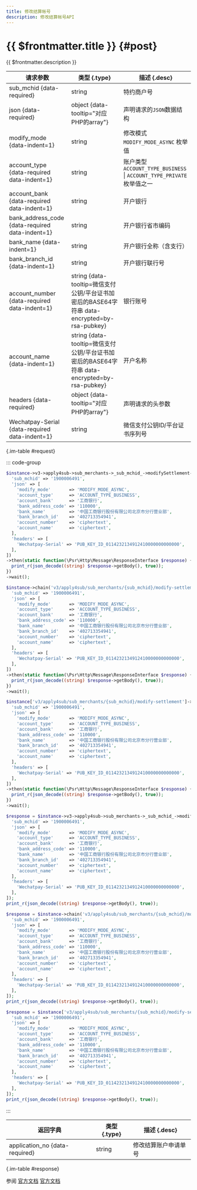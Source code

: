 ```yaml
---
title: 修改结算帐号
description: 修改结算帐号API
---
```


# {{ $frontmatter.title }} {#post}

{{ $frontmatter.description }}

| 请求参数 | 类型 {.type} | 描述 {.desc}
| --- | --- | ---
| sub_mchid {data-required} | string | 特约商户号
| json {data-required} | object {data-tooltip="对应PHP的array"} | 声明请求的`JSON`数据结构
| modify_mode {data-indent=1} | string | 修改模式<br/>`MODIFY_MODE_ASYNC` 枚举值
| account_type {data-required data-indent=1} | string | 账户类型<br/>`ACCOUNT_TYPE_BUSINESS` \| `ACCOUNT_TYPE_PRIVATE` 枚举值之一
| account_bank {data-required data-indent=1} | string | 开户银行
| bank_address_code {data-required data-indent=1} | string | 开户银行省市编码
| bank_name {data-indent=1} | string | 开户银行全称（含支行）
| bank_branch_id {data-indent=1} | string | 开户银行联行号
| account_number {data-required data-indent=1} | string {data-tooltip=微信支付公钥/平台证书加密后的BASE64字符串 data-encrypted=by-rsa-pubkey} | 银行账号
| account_name {data-indent=1} | string {data-tooltip=微信支付公钥/平台证书加密后的BASE64字符串 data-encrypted=by-rsa-pubkey} | 开户名称
| headers {data-required} | object {data-tooltip="对应PHP的array"} | 声明请求的头参数
| Wechatpay-Serial {data-required data-indent=1} | string | 微信支付公钥ID/平台证书序列号

{.im-table #request}

::: code-group

```php [异步纯链式]
$instance->v3->apply4sub->sub_merchants->_sub_mchid_->modifySettlement->postAsync([
  'sub_mchid' => '1900006491',
  'json' => [
    'modify_mode'       => 'MODIFY_MODE_ASYNC',
    'account_type'      => 'ACCOUNT_TYPE_BUSINESS',
    'account_bank'      => '工商银行',
    'bank_address_code' => '110000',
    'bank_name'         => '中国工商银行股份有限公司北京市分行营业部',
    'bank_branch_id'    => '402713354941',
    'account_number'    => 'ciphertext',
    'account_name'      => 'ciphertext',
  ],
  'headers' => [
    'Wechatpay-Serial' => 'PUB_KEY_ID_0114232134912410000000000000',
  ],
])
->then(static function(\Psr\Http\Message\ResponseInterface $response) {
  print_r(json_decode((string) $response->getBody(), true));
})
->wait();
```

```php [异步声明式]
$instance->chain('v3/apply4sub/sub_merchants/{sub_mchid}/modify-settlement')->postAsync([
  'sub_mchid' => '1900006491',
  'json' => [
    'modify_mode'       => 'MODIFY_MODE_ASYNC',
    'account_type'      => 'ACCOUNT_TYPE_BUSINESS',
    'account_bank'      => '工商银行',
    'bank_address_code' => '110000',
    'bank_name'         => '中国工商银行股份有限公司北京市分行营业部',
    'bank_branch_id'    => '402713354941',
    'account_number'    => 'ciphertext',
    'account_name'      => 'ciphertext',
  ],
  'headers' => [
    'Wechatpay-Serial' => 'PUB_KEY_ID_0114232134912410000000000000',
  ],
])
->then(static function(\Psr\Http\Message\ResponseInterface $response) {
  print_r(json_decode((string) $response->getBody(), true));
})
->wait();
```

```php [异步属性式]
$instance['v3/apply4sub/sub_merchants/{sub_mchid}/modify-settlement']->postAsync([
  'sub_mchid' => '1900006491',
  'json' => [
    'modify_mode'       => 'MODIFY_MODE_ASYNC',
    'account_type'      => 'ACCOUNT_TYPE_BUSINESS',
    'account_bank'      => '工商银行',
    'bank_address_code' => '110000',
    'bank_name'         => '中国工商银行股份有限公司北京市分行营业部',
    'bank_branch_id'    => '402713354941',
    'account_number'    => 'ciphertext',
    'account_name'      => 'ciphertext',
  ],
  'headers' => [
    'Wechatpay-Serial' => 'PUB_KEY_ID_0114232134912410000000000000',
  ],
])
->then(static function(\Psr\Http\Message\ResponseInterface $response) {
  print_r(json_decode((string) $response->getBody(), true));
})
->wait();
```

```php [同步纯链式]
$response = $instance->v3->apply4sub->sub_merchants->_sub_mchid_->modifySettlement->post([
  'sub_mchid' => '1900006491',
  'json' => [
    'modify_mode'       => 'MODIFY_MODE_ASYNC',
    'account_type'      => 'ACCOUNT_TYPE_BUSINESS',
    'account_bank'      => '工商银行',
    'bank_address_code' => '110000',
    'bank_name'         => '中国工商银行股份有限公司北京市分行营业部',
    'bank_branch_id'    => '402713354941',
    'account_number'    => 'ciphertext',
    'account_name'      => 'ciphertext',
  ],
  'headers' => [
    'Wechatpay-Serial' => 'PUB_KEY_ID_0114232134912410000000000000',
  ],
]);
print_r(json_decode((string) $response->getBody(), true));
```

```php [同步声明式]
$response = $instance->chain('v3/apply4sub/sub_merchants/{sub_mchid}/modify-settlement')->post([
  'sub_mchid' => '1900006491',
  'json' => [
    'modify_mode'       => 'MODIFY_MODE_ASYNC',
    'account_type'      => 'ACCOUNT_TYPE_BUSINESS',
    'account_bank'      => '工商银行',
    'bank_address_code' => '110000',
    'bank_name'         => '中国工商银行股份有限公司北京市分行营业部',
    'bank_branch_id'    => '402713354941',
    'account_number'    => 'ciphertext',
    'account_name'      => 'ciphertext',
  ],
  'headers' => [
    'Wechatpay-Serial' => 'PUB_KEY_ID_0114232134912410000000000000',
  ],
]);
print_r(json_decode((string) $response->getBody(), true));
```

```php [同步属性式]
$response = $instance['v3/apply4sub/sub_merchants/{sub_mchid}/modify-settlement']->post([
  'sub_mchid' => '1900006491',
  'json' => [
    'modify_mode'       => 'MODIFY_MODE_ASYNC',
    'account_type'      => 'ACCOUNT_TYPE_BUSINESS',
    'account_bank'      => '工商银行',
    'bank_address_code' => '110000',
    'bank_name'         => '中国工商银行股份有限公司北京市分行营业部',
    'bank_branch_id'    => '402713354941',
    'account_number'    => 'ciphertext',
    'account_name'      => 'ciphertext',
  ],
  'headers' => [
    'Wechatpay-Serial' => 'PUB_KEY_ID_0114232134912410000000000000',
  ],
]);
print_r(json_decode((string) $response->getBody(), true));
```

:::

| 返回字典 | 类型 {.type} | 描述 {.desc}
| --- | --- | ---
| application_no {data-required} | string | 修改结算账户申请单号

{.im-table #response}

参阅 [官方文档](https://pay.weixin.qq.com/wiki/doc/apiv3/wxpay/tool/applyment4sub/chapter3_3.shtml) [官方文档](https://pay.weixin.qq.com/docs/partner/apis/ecommerce-merchant-application/modify-settlement.html)
